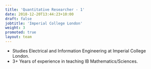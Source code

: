 ```yaml
---
title: 'Quantitative Researcher - 1'
date: 2018-12-20T13:44:23+10:00
draft: false
jobtitle: 'Imperial College London'
weight: 3
promoted: true
layout: team
---
```


- Studies Electrical and Information Engineering at Imperial College London.
- 3+ Years of experience in teaching IB Mathematics/Sciences.
